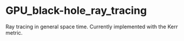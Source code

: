 # GPU_black-hole_ray_tracing
Ray tracing in general space time. Currently implemented with the Kerr metric.
